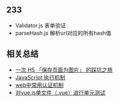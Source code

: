 233
---

* Validator.js 表单验证
* parseHash.js 解析url对应的所有hash值

相关总结
-------
* [一次 H5 「保存页面为图片」 的踩坑之旅](https://juejin.im/post/5a17c5e26fb9a04527254689)
* [JavaScript 执行机制](https://juejin.im/post/59e85eebf265da430d571f89)
* [web中常用认证机制](https://chenhuichao.com/2017/03/13/fe/web-auth/)
* [对vue.js单文件（.vue）进行单元测试](https://mp.weixin.qq.com/s/2zfCdREfWB9VIdwoqwQmhQ)
